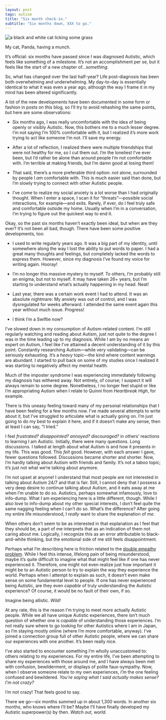 ```yaml
---
layout: post
tags: autism
title: "Six month check-in."
subtitle: "Six months down, XXX to go."
---
```


![a black and white cat licking some grass]({{site.baseurl}}/assets/images/loose/pandaLick.jpg)
<div class="caption">My cat, Panda, having a munch.</div>

It’s official: six months have passed since I was diagnosed Autistic, which feels like something of a milestone. It’s not an accomplishment per se, but it feels like the start of a new chapter of…_something_.

So, what has changed over the last half-year? Life post-diagnosis has been both overwhelming and underwhelming. My day-to-day is essentially identical to what it was even a year ago, although the way I frame it in my mind has been altered significantly.

A lot of the new developments have been documented in some form or fashion in posts on this blog, so I’ll try to avoid rehashing the same points, but here are some observations:

*   Six months ago, I was really uncomfortable with the idea of being openly or visibly Autistic. Now, this bothers me to a much lesser degree. I’m not saying I’m 100% comfortable with it, but I realized it’s more work trying to act like someone I’m not. I’ll save my energy.
    
*   After a lot of reflection, I realized there were multiple friendships that were not healthy for me, so I cut them out. I’m the loneliest I’ve ever been, but I’d rather be alone than around people I’m not comfortable with. I’m terrible at making friends, but I’m damn good at losing them!
    
*   That said, there’s a more preferable third option: _not_ alone, surrounded by people I _am_ comfortable with. This is much easier said than done, but I’m slowly trying to connect with other Autistic people.
    
*   I’ve come to realize my social anxiety is a lot worse than I had originally thought. When I enter a space, I scan it for “threats”—possible social interactions, for example—and exits. Rarely, if ever, do I feel truly safe and comfortable outside my home. Usually when I’m in a conversation, I’m trying to figure out the quickest way to end it.
    

Okay, so the past six months haven’t exactly been ideal, but when are they ever? It’s not been all bad, though. There have been some positive developments, too:

*   I used to write regularly years ago. It was a big part of my identity, until somewhere along the way I lost the ability to put words to paper. I had a great many thoughts and feelings, but completely lacked the words to express them. However, since my diagnosis I’ve found my voice for writing again. Hooray!
    
*   I’m no longer this massive mystery to myself. To others, I’m probably still an enigma, but not to myself. It may have taken 26+ years, but I’m starting to understand what’s actually happening in my head. Neat!
    
*   Last year, there was a certain work event I had to attend. It was an absolute nightmare: My anxiety was out of control, and I was dysregulated for weeks afterward. I attended the same event again this year without much issue. Progress!
    
*   I think I’m a Swiftie now?
    

I’ve slowed down in my consumption of Autism-related content. I’m still regularly watching and reading about Autism, just not quite to the degree I was in the time leading up to my diagnosis. While I am by no means an expert on Autism, I feel like I’ve attained a decent understanding of it by this point. Constantly researching Autism—while very validating—can be seriously exhausting. It’s a _heavy_ topic—the kind where content warnings are abundant. I started to pull back on some of my studies once I realized it was starting to negatively affect my mental health.

Much of the imposter syndrome I was experiencing immediately following my diagnosis has withered away. Not entirely, of course; I suspect it will always remain to some degree. Nonetheless, I no longer feel stupid or like I’m appropriating Autism when I relate to Quinni from _Heartbreak High_, for example.

There is this uneasy feeling toward many of my personal relationships that I have been feeling for a few months now. I’ve made several attempts to write about it, but I’ve struggled to articulate what is actually going on. I’m just going to do my best to explain it here, and if it doesn’t make any sense, then at least I can say, “I tried.”

I feel _frustrated? disappointed? annoyed? discouraged?_ in others’ reactions to learning I am Autistic. Initially, there were many questions. Long discussions. I talked at length about what Autism is and how it presents in my life. This was good. This _felt_ good. However, with each answer I gave, fewer questions followed. Discussions became shorter and shorter. Now, I’m hardly talking about Autism with friends and family. It’s not a taboo topic; it’s just not what we’re talking about anymore.

I’m not upset at anyone! I understand that most people are not interested in talking about Autism 24/7 and that is fair. Still, I cannot deny that I possess a very deep desire to continue talking about Autism, and it eats away at me when I’m unable to do so. Autistics, perhaps somewhat infamously, love to info-dump. What I am experiencing here is a little different, though. While I also love to info-dump about my other special interests, I don’t feel quite the same nagging feeling when I can’t do so. What’s the difference? After going my entire life misunderstood, I _really_ want to share the explanation of _me_.

When others don’t seem to be as interested in that explanation as I feel that they should be, a part of me interprets that as an indication of them not caring about me. Logically, I recognize this as an error attributable to black-and-white thinking, but the emotional side of me still feels disappointment.

Perhaps what I’m describing here is friction related to the [double empathy problem](https://www.autism.org.uk/advice-and-guidance/professional-practice/double-empathy). While I feel this intense, lifelong pain of being misunderstood, maybe it’s quite difficult to imagine what that might feel like if one has never experienced it. Therefore, one might not even realize just how important it might be to an Autistic person to try to explain the way they experience the world. Perhaps when I attempt to explain as such, it doesn’t even make sense on some fundamental level to people. If one has never experienced being Autistic, are they even _capable_ of truly understanding the Autistic experience? Of course, it would be no fault of their own, if so.

Imagine being allistic. _Wild!_

At any rate, this is the reason I’m trying to meet more actually Autistic people. While we all have unique Autistic experiences, there isn’t much question of whether one is _capable_ of understanding those experiences. I’m not really sure where to go looking for other Autistics where I am in Japan, so I’m staying mostly online (where I’m more comfortable, anyway). I’ve joined a connection group full of other Autistic people, where we can share our experiences with one another. It’s been really nice.

I’ve also started to encounter something I’m wholly unaccustomed to: others relating to my experiences. For my entire life, I’ve been attempting to share my experiences with those around me, and I have always been met with confusion, bewilderment, or displays of polite faux-sympathy. Now, when I observe someone relate to my own experiences, _I’m_ the one feeling confused and bewildered. _You’re saying what I said actually makes sense? I’m not crazy?_

I’m not crazy! That feels good to say.

There we go—six months summed up in about 1,300 words. In another six months, who knows where I’ll be? Maybe I’ll have finally developed my Autistic superpower(s) by then. _Watch out, world._